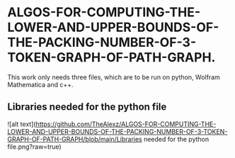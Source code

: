 # ALGOS-FOR-COMPUTING-THE-LOWER-AND-UPPER-BOUNDS-OF-THE-PACKING-NUMBER-OF-3-TOKEN-GRAPH-OF-PATH-GRAPH.

This work only needs three files, which are to be run on python, Wolfram Mathematica and c++.

## Libraries needed for the python file

![alt text](https://github.com/TheAlexz/ALGOS-FOR-COMPUTING-THE-LOWER-AND-UPPER-BOUNDS-OF-THE-PACKING-NUMBER-OF-3-TOKEN-GRAPH-OF-PATH-GRAPH/blob/main/Libraries needed for the python file.png?raw=true)



